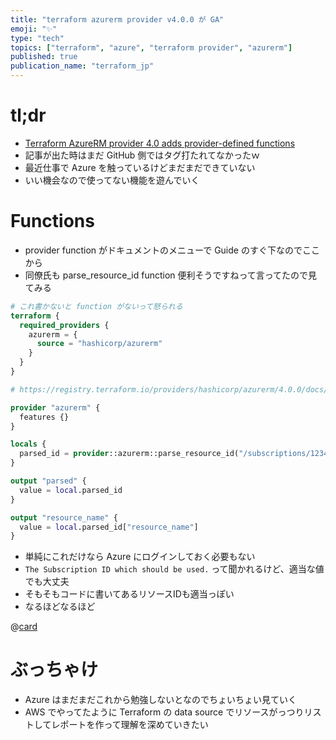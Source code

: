 ```yaml
---
title: "terraform azurerm provider v4.0.0 が GA"
emoji: "✨"
type: "tech"
topics: ["terraform", "azure", "terraform provider", "azurerm"]
published: true
publication_name: "terraform_jp"
---
```


# tl;dr

- [Terraform AzureRM provider 4.0 adds provider-defined functions](https://www.hashicorp.com/blog/terraform-azurerm-provider-4-0-adds-provider-defined-functions)
- 記事が出た時はまだ GitHub 側ではタグ打たれてなかったｗ
- 最近仕事で Azure を触っているけどまだまだできていない
- いい機会なので使ってない機能を遊んでいく

# Functions

- provider function がドキュメントのメニューで Guide のすぐ下なのでここから
- 同僚氏も parse_resource_id function 便利そうですねって言ってたので見てみる

```hcl:mai.tf
# これ書かないと function がないって怒られる
terraform {
  required_providers {
    azurerm = {
      source = "hashicorp/azurerm"
    }
  }
}

# https://registry.terraform.io/providers/hashicorp/azurerm/4.0.0/docs/functions/parse_resource_id

provider "azurerm" {
  features {}
}

locals {
  parsed_id = provider::azurerm::parse_resource_id("/subscriptions/12345678-1234-9876-4563-123456789012/resourceGroups/resGroup1/providers/Microsoft.ApiManagement/service/service1/gateways/gateway1/hostnameConfigurations/config1")
}

output "parsed" {
  value = local.parsed_id
}

output "resource_name" {
  value = local.parsed_id["resource_name"]
}
```

- 単純にこれだけなら Azure にログインしておく必要もない
- `The Subscription ID which should be used.` って聞かれるけど、適当な値でも大丈夫
- そもそもコードに書いてあるリソースIDも適当っぽい
- なるほどなるほど

@[card](https://github.com/hashicorp/terraform-provider-azurerm/blob/v4.0.0/internal/provider/function/parse_resource_id.go)

# ぶっちゃけ

- Azure はまだまだこれから勉強しないとなのでちょいちょい見ていく
- AWS でやってたように Terraform の data source でリソースがっつりリストしてレポートを作って理解を深めていきたい
